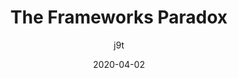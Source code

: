 ---
author: j9t
date: 2020-04-02
layout: post.njk
tags:
  - article
  - frameworks
  - meta
target_url: https://meiert.com/en/blog/the-frameworks-paradox/
title: The Frameworks Paradox
---